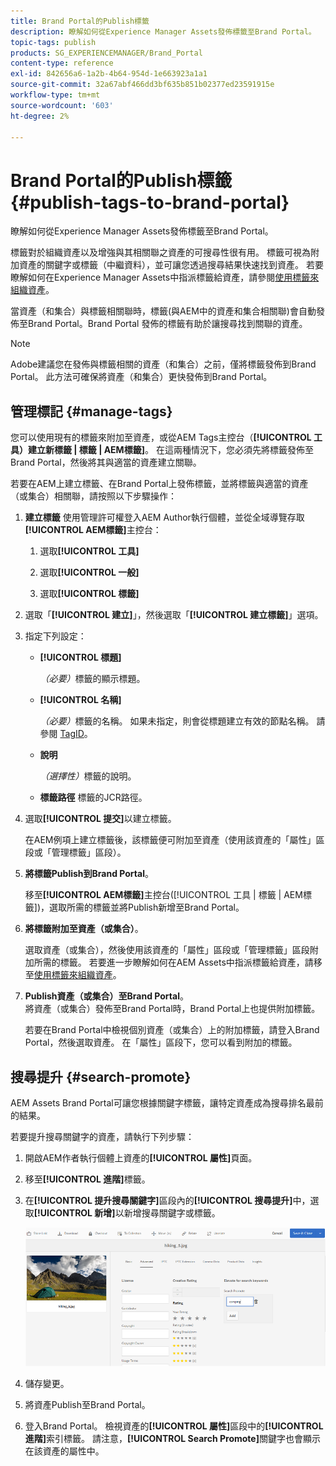 ```yaml
---
title: Brand Portal的Publish標籤
description: 瞭解如何從Experience Manager Assets發佈標籤至Brand Portal。
topic-tags: publish
products: SG_EXPERIENCEMANAGER/Brand_Portal
content-type: reference
exl-id: 842656a6-1a2b-4b64-954d-1e663923a1a1
source-git-commit: 32a67abf466dd3bf635b851b02377ed23591915e
workflow-type: tm+mt
source-wordcount: '603'
ht-degree: 2%

---
```


# Brand Portal的Publish標籤 {#publish-tags-to-brand-portal}

瞭解如何從Experience Manager Assets發佈標籤至Brand Portal。

標籤對於組織資產以及增強與其相關聯之資產的可搜尋性很有用。 標籤可視為附加資產的關鍵字或標籤（中繼資料），並可讓您透過搜尋結果快速找到資產。 若要瞭解如何在Experience Manager Assets中指派標籤給資產，請參閱[使用標籤來組織資產](https://experienceleague.adobe.com/en/docs/experience-manager-65/content/assets/managing/organize-assets)。

當資產（和集合）與標籤相關聯時，標籤(與AEM中的資產和集合相關聯)會自動發佈至Brand Portal。Brand Portal 發佈的標籤有助於讓搜尋找到關聯的資產。

>[!NOTE]
>
>Adobe建議您在發佈與標籤相關的資產（和集合）之前，僅將標籤發佈到Brand Portal。 此方法可確保將資產（和集合）更快發佈到Brand Portal。

## 管理標記 {#manage-tags}

您可以使用現有的標籤來附加至資產，或從AEM Tags主控台（**[!UICONTROL 工具）建立新標籤 | 標籤 | AEM標籤]**。 在這兩種情況下，您必須先將標籤發佈至Brand Portal，然後將其與適當的資產建立關聯。

若要在AEM上建立標籤、在Brand Portal上發佈標籤，並將標籤與適當的資產（或集合）相關聯，請按照以下步驟操作：

1. **建立標籤**
使用管理許可權登入AEM Author執行個體，並從全域導覽存取&#x200B;**[!UICONTROL AEM標籤]**&#x200B;主控台：

   1. 選取&#x200B;**[!UICONTROL 工具]**

   1. 選取&#x200B;**[!UICONTROL 一般]**

   1. 選取&#x200B;**[!UICONTROL 標籤]**

1. 選取「**[!UICONTROL 建立]**」，然後選取「**[!UICONTROL 建立標籤]**」選項。
1. 指定下列設定：

   * **[!UICONTROL 標題]**

     *（必要）*&#x200B;標籤的顯示標題。
   * **[!UICONTROL 名稱]**

     *（必要）*&#x200B;標籤的名稱。 如果未指定，則會從標題建立有效的節點名稱。 請參閱 [TagID](https://experienceleague.adobe.com/en/docs/experience-manager-65/content/implementing/developing/platform/tagging/framework)。
   * **說明**

     *（選擇性）*&#x200B;標籤的說明。
   * **標籤路徑**
標籤的JCR路徑。

1. 選取&#x200B;**[!UICONTROL 提交]**&#x200B;以建立標籤。

   在AEM例項上建立標籤後，該標籤便可附加至資產（使用該資產的「屬性」區段或「管理標籤」區段）。

1. **將標籤Publish到Brand Portal**。

   移至&#x200B;**[!UICONTROL AEM標籤]**&#x200B;主控台([!UICONTROL 工具 | 標籤 | AEM標籤])，選取所需的標籤並將Publish新增至Brand Portal。

1. **將標籤附加至資產（或集合）**。

   選取資產（或集合），然後使用該資產的「屬性」區段或「管理標籤」區段附加所需的標籤。 若要進一步瞭解如何在AEM Assets中指派標籤給資產，請移至[使用標籤來組織資產](https://experienceleague.adobe.com/en/docs/experience-manager-65/content/assets/managing/organize-assets)。

1. **Publish資產（或集合）至Brand Portal**。\
   將資產（或集合）發佈至Brand Portal時，Brand Portal上也提供附加標籤。

   若要在Brand Portal中檢視個別資產（或集合）上的附加標籤，請登入Brand Portal，然後選取資產。 在「屬性」區段下，您可以看到附加的標籤。

## 搜尋提升 {#search-promote}

AEM Assets Brand Portal可讓您根據關鍵字標籤，讓特定資產成為搜尋排名最前的結果。

若要提升搜尋關鍵字的資產，請執行下列步驟：

1. 開啟AEM作者執行個體上資產的&#x200B;**[!UICONTROL 屬性]**&#x200B;頁面。
1. 移至&#x200B;**[!UICONTROL 進階]**&#x200B;標籤。
1. 在&#x200B;**[!UICONTROL 提升搜尋關鍵字]**&#x200B;區段內的&#x200B;**[!UICONTROL 搜尋提升]**&#x200B;中，選取&#x200B;**[!UICONTROL 新增]**&#x200B;以新增搜尋關鍵字或標籤。

   ![](assets/search-promote.png)

1. 儲存變更。
1. 將資產Publish至Brand Portal。
1. 登入Brand Portal。 檢視資產的&#x200B;**[!UICONTROL 屬性]**&#x200B;區段中的&#x200B;**[!UICONTROL 進階]**&#x200B;索引標籤。
請注意，**[!UICONTROL Search Promote]**&#x200B;關鍵字也會顯示在該資產的屬性中。
